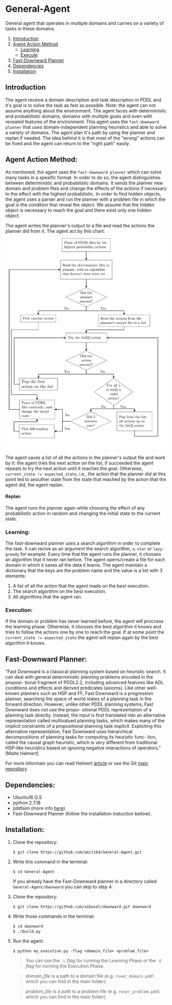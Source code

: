
# General-Agent

General agent that operates in multiple domains and carries on a variety of tasks in these domains.

1. [Introduction](#introduction)  
2. [Agent Action Method](#Agent-Action-Method)
    *  [Learning](#Learning)
    *  [Execute](#Execute)
3. [Fast-Downward Planner](#fast-downward-planner)
4. [Dependencies](#dependencies)
5. [Installation](#installation)

## Introduction
The agent receive a domain description and task description in PDDL and it's goal is to solve the task as fast as possible. 
Note: the agent can not assume anything about the environment.
The agent faces with deterministic and probabilistic domains, domains with multiple goals and even with revealed features of the environment. This agent uses the `fast-downward planner` that uses domain-independent planning heuristics and able to solve a variety of domains. The agent plan it's path by using the planner and replan if needed. The idea behind it is that most of the "wrong" actions can be fixed and the agent can return to the "right path" easily.


## Agent Action Method:
As mentioned, the agent uses the `fast-downward planner` which can solve many tasks in a spesific format. In order to do so, the agent distinguishes between deterministic and probabilistic domains. It sends the planner new domain and problem files and change the effects of the actions if necessary to the effect with the highest probabilistic. 
In order to find hidden objects, the agent uses a parser and run the planner with a problem file in which the goal is the condition that reveal the object. We assume that the hidden object is necessary to reach the goal and there exist only one hidden object.

The agent writes the planner's output to a file and read the actions the planner did from it. The agent act by this chart:
![](https://github.com/amit164/General-Agent/blob/main/chart-1.png)

The agent saves a list of all the actions in the planner's output file and work by it: the agent tries the next action on the list, if succeeded the agent repeats to try the next action until it reaches the goal. Otherwise, `current_state != expected_state`, i.e., the action that the planner did at this point led to anouther state from the state that reached by the action that the agent did, the agent replan.

#### Replan
The agent runs the planner again while choosing the effect of any probabilistic action in random and changing the initial state to the current state.

### Learning:
The fast-downward planner uses a search algorithm in order to complete the task. It can recive as an argument the search algorithm, `a-star` or `lazy-greedy` for example. 
Every time that the agent runs the planner, it chooses an algorithm that it never ran before. 
The agent opens/create a file for each domain in which it saves all the data it learns. The agent maintain a dictionary that the keys are the problem name and the value is a list with 3 elements: 
   1. A list of all the action that the agent made on the best execution.
   2. The search algorithm on the best execution.
   3. All algorithms that the agent ran.

### Execution:
If the domain or problem has never learned before, the agent will proccess the learning phase. Otherwise, it chooses the best algorithm it knows and tries to follow the actions one by one to reach the goal. If at some point the `current_state != expected_state` the agent will replan again by the best algorithm it knows. 

## Fast-Downward Planner:
"Fast Downward is a classical planning system based on heuristic search. It
can deal with general deterministic planning problems encoded in the proposi-
tional fragment of PDDL2.2, including advanced features like ADL conditions
and effects and derived predicates (axioms). Like other well-known planners
such as HSP and FF, Fast Downward is a progression planner, searching the
space of world states of a planning task in the forward direction. However,
unlike other PDDL planning systems, Fast Downward does not use the propo-
sitional PDDL representation of a planning task directly. Instead, the input
is first translated into an alternative representation called multivalued planning
tasks, which makes many of the implicit constraints of a propositional planning
task explicit. Exploiting this alternative representation, Fast Downward uses
hierarchical decompositions of planning tasks for computing its heuristic func-
tion, called the causal graph heuristic, which is very different from traditional
HSP-like heuristics based on ignoring negative interactions of operators." [Malte Helmert]

For more informain you can read Helmert [article](https://arxiv.org/pdf/1109.6051.pdf) or see the Git [main repository](https://github.com/aibasel/downward).  


## Dependencies:
* Ubuntu16 O.S
* python 2.7.18
* pddlsim (more info [here](https://bitbucket.org/galk-opensource/executionsimulation/src/master/))
* Fast-Downward Planner (follow the installation instuction bellow).

## Installation:
1. Clone the repository:  
    ```
    $ git clone https://github.com/amit164/General-Agent.git
    ```
2. Write this command in the terminal:
    ```
    $ cd General-Agent
    ```   

	If you already have the Fast-Downward planner in a directory called `General-Agent/dwonward` you can skip to step 4.
3. Clone the repository:  
    ```
    $ git clone https://github.com/aibasel/downward.git downward
    ```
4. Write those commands in the terminal:
    ```
    $ cd dwonward
    $ ./build.py
    ```
5. Run the agent:
    ```
    $ python my_executive.py -flag <domain_file> <problem_file>
    ```
     > You can use the ``-L`` _flag_ for running the Learning Phase or the ``-E`` _flag_ for running the Execution Phase. 
    
    > _domain_file_ is a path to a domain file (e.g. ``rover_domain.pddl`` which you can find in the main folder).
 
    >  _problem_file_ is a path to a problem file (e.g. ``rover_problem.pddl`` which you can find in the main folder).

